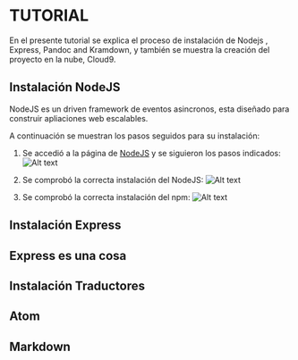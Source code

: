 # TUTORIAL


En el presente tutorial se explica el proceso de instalación de Nodejs , Express, Pandoc and Kramdown, y también se muestra la creación del proyecto en la nube, Cloud9.



## Instalación NodeJS

NodeJS es un driven framework de eventos asincronos, esta diseñado para construir apliaciones web escalables.

A continuación se muestran los pasos seguidos para su instalación:

1. Se accedió a la página de [NodeJS](https://nodejs.org/en/download/package-manager/) y se siguieron los pasos indicados:
![Alt text](../sytw/images/snode1.png)

2. Se comprobó la correcta instalación del NodeJS:
![Alt text](../sytw/images/s9.png)

3. Se comprobó la correcta instalación del npm:
![Alt text](../sytw/images/s8.png)



## Instalación Express


## Express es una cosa

## Instalación Traductores



## Atom


## Markdown
